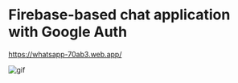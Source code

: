 # Firebase-based chat application with Google Auth
https://whatsapp-70ab3.web.app/

![gif](https://im4.ezgif.com/tmp/ezgif-4-1fc940add6ba.gif)